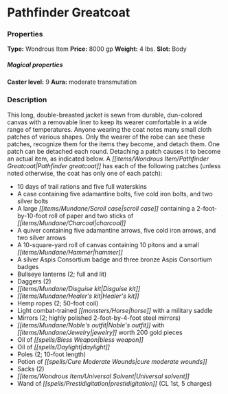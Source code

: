 ﻿---
Title: "Pathfinder Greatcoat"
Type: "Wondrous Item"
Price: "8000 gp"
Weight: "4 lbs."
Slot: "Body"
Caster level: "9"
Aura: "moderate transmutation"
Description: |
  "This long, double-breasted jacket is sewn from durable, dun-colored canvas with a removable liner to keep its wearer comfortable in a wide range of temperatures. Anyone wearing the coat notes many small cloth patches of various shapes. Only the wearer of the robe can see these patches, recognize them for the items they become, and detach them. One patch can be detached each round. Detaching a patch causes it to become an actual item, as indicated below. A _Pathfinder greatcoat_ has each of the following patches (unless noted otherwise, the coat has only one of each patch):"
Crafting cost: "4000 gp"
Sources: "['Pathfinder Society Primer']"
---

# Pathfinder Greatcoat

### Properties

**Type:** Wondrous Item **Price:** 8000 gp **Weight:** 4 lbs. **Slot:** Body

##### Magical properties

**Caster level:** 9 **Aura:** moderate transmutation

### Description

This long, double-breasted jacket is sewn from durable, dun-colored canvas with a removable liner to keep its wearer comfortable in a wide range of temperatures. Anyone wearing the coat notes many small cloth patches of various shapes. Only the wearer of the robe can see these patches, recognize them for the items they become, and detach them. One patch can be detached each round. Detaching a patch causes it to become an actual item, as indicated below. A _[[items/Wondrous Item/Pathfinder Greatcoat|Pathfinder greatcoat]]_ has each of the following patches (unless noted otherwise, the coat has only one of each patch):

* 10 days of trail rations and five full waterskins
* A case containing five adamantine bolts, five cold iron bolts, and two silver bolts
* A large _[[items/Mundane/Scroll case|scroll case]]_ containing a 2-foot-by-10-foot roll of paper and two sticks of _[[items/Mundane/Charcoal|charcoal]]_
* A quiver containing five adamantine arrows, five cold iron arrows, and two silver arrows
* A 10-square-yard roll of canvas containing 10 pitons and a small _[[items/Mundane/Hammer|hammer]]_
* A silver Aspis Consortium badge and three bronze Aspis Consortium badges
* Bullseye lanterns (2; full and lit)
* Daggers (2)
* _[[items/Mundane/Disguise kit|Disguise kit]]_
* _[[items/Mundane/Healer's kit|Healer's kit]]_
* Hemp ropes (2; 50-foot coil)
* Light combat-trained _[[monsters/Horse|horse]]_ with a military saddle
* Mirrors (2; highly polished 2-foot-by-4-foot steel mirrors)
* _[[items/Mundane/Noble's outfit|Noble's outfit]]_ with _[[items/Mundane/Jewelry|jewelry]]_ worth 200 gold pieces
* Oil of _[[spells/Bless Weapon|bless weapon]]_
* Oil of _[[spells/Daylight|daylight]]_
* Poles (2; 10-foot length)
* Potion of _[[spells/Cure Moderate Wounds|cure moderate wounds]]_
* Sacks (2)
* _[[items/Wondrous Item/Universal Solvent|Universal solvent]]_
* Wand of _[[spells/Prestidigitation|prestidigitation]]_ (CL 1st, 5 charges)